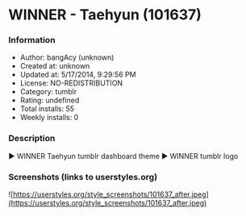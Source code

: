 # WINNER - Taehyun (101637)

### Information
- Author: bangAcy (unknown)
- Created at: unknown
- Updated at: 5/17/2014, 9:29:56 PM
- License: NO-REDISTRIBUTION
- Category: tumblr
- Rating: undefined
- Total installs: 55
- Weekly installs: 0


### Description
► WINNER Taehyun tumblr dashboard theme
► WINNER tumblr logo


### Screenshots (links to userstyles.org)
![https://userstyles.org/style_screenshots/101637_after.jpeg](https://userstyles.org/style_screenshots/101637_after.jpeg)


